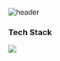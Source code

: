 ![header](https://capsule-render.vercel.app/api?type=wave&color=timeAuto&height=300&section=header&text=manyyeon&fontSize=90)
### Tech Stack
<img src="https://img.shields.io/badge/Swift-#F05138?style=for-the-badge&logo=file:///Users/manyyeon/Downloads/swift.svg&logoColor=black">


<!--
**manyyeon/manyyeon** is a ✨ _special_ ✨ repository because its `README.md` (this file) appears on your GitHub profile.

Here are some ideas to get you started:

- 🔭 I’m currently working on ...
- 🌱 I’m currently learning ...
- 👯 I’m looking to collaborate on ...
- 🤔 I’m looking for help with ...
- 💬 Ask me about ...
- 📫 How to reach me: ...
- 😄 Pronouns: ...
- ⚡ Fun fact: ...
-->

